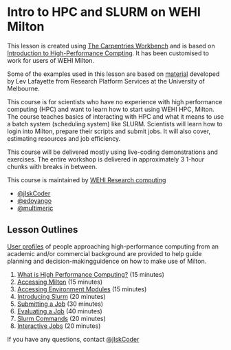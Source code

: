 # Intro to HPC and SLURM on WEHI Milton

This lesson is created using [The Carpentries Workbench](https://carpentries.github.io/sandpaper-docs/) and is based on [Introduction to High-Performance Compting](https://carpentries-incubator.github.io/hpc-intro/). It has been customised to work for users of WEHI Milton.

Some of the examples used in this lesson are based on [material](https://github.com/UoM-ResPlat-DevOps/SpartanBioinformatics) developed by Lev Lafayette from Research Platform Services at the University of Melbourne.

This course is for scientists who have no experience with high performance computing (HPC) and want to learn how to start using WEHI HPC, Milton. The course teaches basics of interacting with HPC and what it means to use a batch system (scheduling system) like SLURM. Scientists will learn how to login into Milton, prepare their scripts and submit jobs. It will also cover, estimating resources and job efficiency. 

This course will be delivered mostly using live-coding demonstrations and exercises. The entire workshop is delivered in approximately 3 1-hour chunks with breaks in between. 

This course is maintained by [WEHI Research computing](mailto:research.computing@wehi.edu.au)
* [@jIskCoder](https://github.com/jIskCoder)
* [@edoyango](https://github.com/edoyango)
* [@multimeric](https://github.com/multimeric)

## Lesson Outlines

[User profiles](leaners/learner-profiles.md) of people approaching
high-performance computing from an academic and/or commercial background are
provided to help guide planning and decision-makingguidence on how to make use of Milton.

1. [What is High Performance Computing?](episodes/01-introduction.md) (15 minutes)
2. [Accessing Milton](episodes/02-milton.md) (15 minutes)
3. [Accessing Environment Modules](episodes/03-modules.md) (15 minutes)
4. [Introducing Slurm](episodes/05-slurm.md) (20 minutes)
5. [Submitting a Job](episodes/06-submit.md) (30 minutes)
6. [Evaluating a Job](episodes/07-evaluate.md) (40 minutes)
7. [Slurm Commands](episodes/08-commands.md) (20  minutes)
8. [Interactive Jobs](episodes/09-interactive.md) (20  minutes)



If you have any questions, contact [@jIskCoder](https://github.com/jIskCoder)
